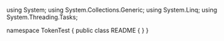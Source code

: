 ﻿using System;
using System.Collections.Generic;
using System.Linq;
using System.Threading.Tasks;

namespace TokenTest
{
    public class README
    {
    }
}
